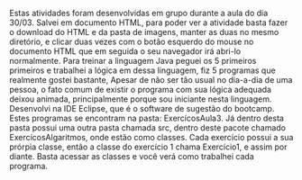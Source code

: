 Estas atividades foram desenvolvidas em grupo durante a aula do dia 30/03.
Salvei em documento HTML, para poder ver a atividade basta fazer o download do HTML e da pasta de imagens, manter as duas no mesmo diretório,
e clicar duas vezes com o botão esquerdo do mouse no documento HTML que em seguida o seu navegador irá abri-lo normalmente.
Para treinar a linguagem Java peguei os 5 primeiros primeiros e trabalhei a lógica em dessa linguagem, fiz 5 programas que realmente gostei bastante,
Apesar de não ser tão usual no dia-a-dia de uma pessoa, o fato comum de existir o programa com sua lógica adequada deixou animada,
principalmente porque sou iniciante nesta linguagem. Desenvolvi na IDE Eclipse, que é o software de sugestão do bootcamp.
Estes programas se encontram na pasta: ExercícosAula3.
Já dentro desta pasta possui uma outra pasta chamada src, dentro deste pacote chamado ExercícosAlgaritmos, onde estão como classes. Cada exercício possui
a sua prórpia classe, então a classe do exercício 1 chama Exercício1, e assim por diante.
Basta acessar as classes e você verá como trabalhei cada programa.

